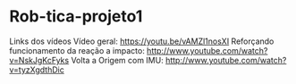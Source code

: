# Rob-tica-projeto1

Links dos vídeos
Vídeo geral: https://youtu.be/vAMZl1nosXI
Reforçando funcionamento da reação a impacto: http://www.youtube.com/watch?v=NskJgKcFyks
Volta a Origem com IMU: http://www.youtube.com/watch?v=tyzXgdthDic
